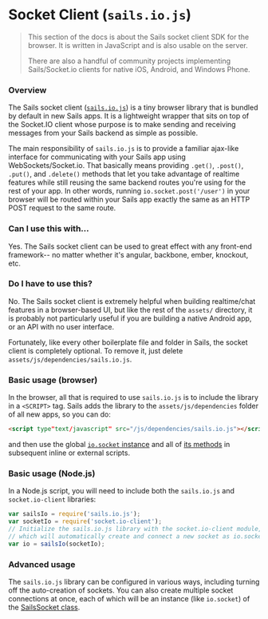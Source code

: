 # Socket Client (`sails.io.js`)

> This section of the docs is about the Sails socket client SDK for the browser.  It is written in JavaScript and is also usable on the server.
>
> There are also a handful of community projects implementing Sails/Socket.io clients for native iOS, Android, and Windows Phone.


### Overview

The Sails socket client ([`sails.io.js`](https://github.com/balderdashy/sails.io.js)) is a tiny browser library that is bundled by default in new Sails apps.  It is a lightweight wrapper that sits on top of the Socket.IO client whose purpose is to make sending and receiving messages from your Sails backend as simple as possible.

The main responsibility of `sails.io.js` is to provide a familiar ajax-like interface for communicating with your Sails app using WebSockets/Socket.io.  That basically means providing `.get()`, `.post()`, `.put()`, and `.delete()` methods that let you take advantage of realtime features while still reusing the same backend routes you're using for the rest of your app.  In other words, running `io.socket.post('/user')` in your browser will be routed within your Sails app exactly the same as an HTTP POST request to the same route.


### Can I use this with...

Yes.  The Sails socket client can be used to great effect with any front-end framework-- no matter whether it's angular, backbone, ember, knockout, etc.


### Do I have to use this?

No. The Sails socket client is extremely helpful when building realtime/chat features in a browser-based UI, but like the rest of the `assets/` directory, it is probably not particularly useful if you are building a native Android app, or an API with no user interface.

Fortunately, like every other boilerplate file and folder in Sails, the socket client is completely optional. To remove it, just delete `assets/js/dependencies/sails.io.js`.

### Basic usage (browser)

In the browser, all that is required to use `sails.io.js` is to include the library in a `<SCRIPT>` tag.  Sails adds the library to the `assets/js/dependencies` folder of all new apps, so you can do:

```html
<script type"text/javascript" src="/js/dependencies/sails.io.js"></script>
```

and then use the global [`io.socket` instance]() and all of [its methods]() in subsequent inline or external scripts.

### Basic usage (Node.js)

In a Node.js script, you will need to include both the `sails.io.js` and `socket.io-client` libraries:

```javascript
var sailsIo = require('sails.io.js');
var socketIo = require('socket.io-client');
// Initialize the sails.io.js library with the socket.io-client module,
// which will automatically create and connect a new socket as io.socket
var io = sailsIo(socketIo);
```

### Advanced usage

The `sails.io.js` library can be configured in various ways, including turning off the auto-creation of sockets.  You can also create multiple socket connections at once, each of which will be an instance (like `io.socket`) of the [SailsSocket class]().


<!--

  TODO: add a bit more of a technical description in here at some point

Under the covers, sails.io.js emits Socket.io messages with reserved names that, when interpreted by Sails, are routed to the appropriate policies/controllers/etc. according to your app's routes and blueprint configuration.
-->





<docmeta name="displayName" value="Socket Client">
<docmeta name="stabilityIndex" value="3">

